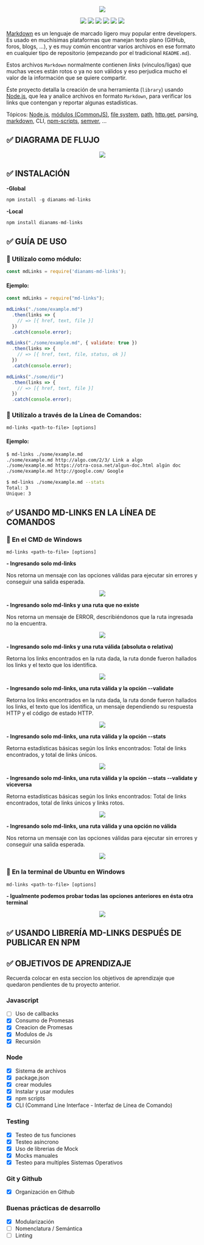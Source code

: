 
<p align="center">
  <img src="./img_readme/md-links1.png">
</p>


<p align="center">
  <img src="https://img.shields.io/github/issues/DianaMS/LIM012-fe-md-links">
  <img src="https://img.shields.io/badge/test--coverage-100%25-green">
  <img src="https://img.shields.io/badge/license-MIT-blue">
  <img src="https://img.shields.io/badge/npm-v1.0.4-ff1567">
  <img src="https://img.shields.io/badge/dependencies-3-ff6347">
  <img src="https://img.shields.io/badge/Unpacked%20Size-200%20kB-ff3815">
  

</p>


[Markdown](https://es.wikipedia.org/wiki/Markdown) es un lenguaje de marcado
ligero muy popular entre developers. Es usado en muchísimas plataformas que
manejan texto plano (GitHub, foros, blogs, ...), y es muy común
encontrar varios archivos en ese formato en cualquier tipo de repositorio
(empezando por el tradicional `README.md`).

Estos archivos `Markdown` normalmente contienen _links_ (vínculos/ligas) que
muchas veces están rotos o ya no son válidos y eso perjudica mucho el valor de
la información que se quiere compartir.

Éste proyecto detalla la creación de una herramienta (`library`) usando [Node.js](https://nodejs.org/),
que lea y analice archivos en formato `Markdown`, para verificar los links que 
contengan y reportar algunas estadísticas.

Tópicos: [Node.js](https://nodejs.org/en/),
[módulos (CommonJS)](https://nodejs.org/docs/latest-v0.10.x/api/modules.html),
[file system](https://nodejs.org/api/fs.html),
[path](https://nodejs.org/api/path.html),
[http.get](https://nodejs.org/api/http.html#http_http_get_options_callback),
parsing,
[markdown](https://daringfireball.net/projects/markdown/syntax), CLI,
[npm-scripts](https://docs.npmjs.com/misc/scripts),
[semver](https://semver.org/), ...


## :white_check_mark: DIAGRAMA DE FLUJO

<p align="center">
  <img src="./img_readme/diagramaFlujo.png">
</p>

## :white_check_mark: INSTALACIÓN

**-Global**
```js
npm install -g dianams-md-links
```

**-Local**
```js
npm install dianams-md-links
```

## :white_check_mark: GUÍA DE USO

### :large_blue_circle: Utilízalo como módulo:

```js
const mdLinks = require('dianams-md-links');
```
#### Ejemplo:

```js
const mdLinks = require("md-links");

mdLinks("./some/example.md")
  .then(links => {
    // => [{ href, text, file }]
  })
  .catch(console.error);

mdLinks("./some/example.md", { validate: true })
  .then(links => {
    // => [{ href, text, file, status, ok }]
  })
  .catch(console.error);

mdLinks("./some/dir")
  .then(links => {
    // => [{ href, text, file }]
  })
  .catch(console.error);
```

### :large_blue_circle: Utilízalo a través de la Línea de Comandos:

`md-links <path-to-file> [options]`

#### Ejemplo:

```sh
$ md-links ./some/example.md
./some/example.md http://algo.com/2/3/ Link a algo
./some/example.md https://otra-cosa.net/algun-doc.html algún doc
./some/example.md http://google.com/ Google
```

```sh
$ md-links ./some/example.md --stats
Total: 3
Unique: 3
```

## :white_check_mark: USANDO MD-LINKS EN LA LÍNEA DE COMANDOS

### :large_blue_circle: En el CMD de Windows

`md-links <path-to-file> [options]`

**- Ingresando solo md-links**

Nos retorna un mensaje con las opciones válidas para ejecutar sin errores y conseguir una salida esperada.

<p align="center">
  <img src="./img_readme/cli1.JPG">
</p>

**- Ingresando solo md-links y una ruta que no existe**

Nos retorna un mensaje de ERROR, describiéndonos que la ruta ingresada no la encuentra.

<p align="center">
  <img src="./img_readme/cli2.JPG">
</p>

**- Ingresando solo md-links y una ruta válida (absoluta o relativa)**

Retorna los links encontrados en la ruta dada, la ruta donde fueron hallados los links y el texto que los identifica.

<p align="center">
  <img src="./img_readme/cli3.JPG">
</p>

**- Ingresando solo md-links, una ruta válida y la opción --validate**

Retorna los links encontrados en la ruta dada, la ruta donde fueron hallados los links, el texto que los identifica, un mensaje dependiendo su respuesta HTTP y el código de estado HTTP.

<p align="center">
  <img src="./img_readme/cli4.JPG">
</p>

**- Ingresando solo md-links, una ruta válida y la opción --stats**

Retorna estadísticas básicas según los links encontrados: Total de links encontrados, y total de links únicos.

<p align="center">
  <img src="./img_readme/cli5.JPG">
</p>

**- Ingresando solo md-links, una ruta válida y la opción --stats --validate y viceversa**

Retorna estadísticas básicas según los links encontrados: Total de links encontrados, total de links únicos y links rotos.

<p align="center">
  <img src="./img_readme/cli6.JPG">
</p>

**- Ingresando solo md-links, una ruta válida y una opción no válida**

Nos retorna un mensaje con las opciones válidas para ejecutar sin errores y conseguir una salida esperada.

<p align="center">
  <img src="./img_readme/cli7.JPG">
</p>

### :large_blue_circle: En la terminal de Ubuntu en Windows

`md-links <path-to-file> [options]`

**- Igualmente podemos probar todas las opciones anteriores en ésta otra terminal**

<p align="center">
  <img src="./img_readme/ubuntu.JPG">
</p>

## :white_check_mark: USANDO LIBRERÍA MD-LINKS DESPUÉS DE PUBLICAR EN NPM



## :white_check_mark: OBJETIVOS DE APRENDIZAJE

Recuerda colocar en esta seccion los objetivos de aprendizaje que quedaron 
pendientes de tu proyecto anterior.

### Javascript
- [ ] Uso de callbacks
- [x] Consumo de Promesas
- [x] Creacion de Promesas
- [x] Modulos de Js
- [x] Recursión

### Node
- [x] Sistema de archivos
- [x] package.json
- [x] crear modules
- [x] Instalar y usar modules
- [x] npm scripts
- [x] CLI (Command Line Interface - Interfaz de Línea de Comando)

### Testing
- [x] Testeo de tus funciones
- [x] Testeo asíncrono
- [x] Uso de librerias de Mock
- [x] Mocks manuales
- [x] Testeo para multiples Sistemas Operativos

### Git y Github
- [x] Organización en Github

### Buenas prácticas de desarrollo
- [x] Modularización
- [ ] Nomenclatura / Semántica
- [ ] Linting
